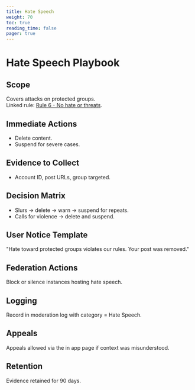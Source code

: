 ```yaml
---
title: Hate Speech
weight: 70
toc: true
reading_time: false
pager: true
---
```


# Hate Speech Playbook

## Scope
Covers attacks on protected groups.  
Linked rule: [Rule 6 - No hate or threats](/docs/policies/rules/06_no-hate-or-threats/).

## Immediate Actions
- Delete content.  
- Suspend for severe cases.

## Evidence to Collect
- Account ID, post URLs, group targeted.

## Decision Matrix
- Slurs -> delete -> warn -> suspend for repeats.  
- Calls for violence -> delete and suspend.

## User Notice Template
"Hate toward protected groups violates our rules. Your post was removed."

## Federation Actions
Block or silence instances hosting hate speech.

## Logging
Record in moderation log with category = Hate Speech.

## Appeals
Appeals allowed via the in app page if context was misunderstood.

## Retention
Evidence retained for 90 days.
